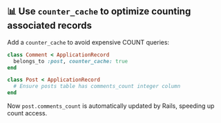 ## 📊 Use `counter_cache` to optimize counting associated records

Add a `counter_cache` to avoid expensive COUNT queries:

```ruby
class Comment < ApplicationRecord
  belongs_to :post, counter_cache: true
end

class Post < ApplicationRecord
  # Ensure posts table has comments_count integer column
end
```

Now `post.comments_count` is automatically updated by Rails, speeding up count access.